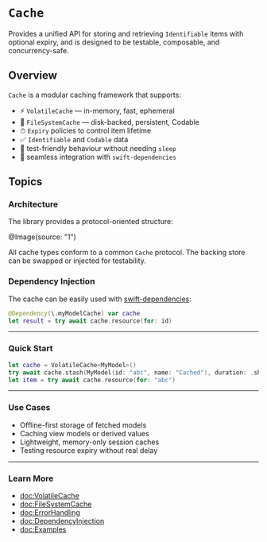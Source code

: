 # ``Cache``

Provides a unified API for storing and retrieving `Identifiable` items with optional expiry, and is designed to be testable, composable, and concurrency-safe.

## Overview

`Cache` is a modular caching framework that supports:

- ⚡️ `VolatileCache` — in-memory, fast, ephemeral
- 💾 `FileSystemCache` — disk-backed, persistent, Codable
- ⏱ `Expiry` policies to control item lifetime
- ✅ `Identifiable` and `Codable` data
- 🧪 test-friendly behaviour without needing `sleep`
- 🧩 seamless integration with `swift-dependencies`

## Topics

### Architecture

The library provides a protocol-oriented structure:

@Image(source: "1")

All cache types conform to a common `Cache` protocol. The backing store can be swapped or injected for testability.

### Dependency Injection

The cache can be easily used with [swift-dependencies](https://github.com/pointfreeco/swift-dependencies):

```swift
@Dependency(\.myModelCache) var cache
let result = try await cache.resource(for: id)
```

---

### Quick Start

```swift
let cache = VolatileCache<MyModel>()
try await cache.stash(MyModel(id: "abc", name: "Cached"), duration: .short)
let item = try await cache.resource(for: "abc")
```

---

### Use Cases

- Offline-first storage of fetched models
- Caching view models or derived values
- Lightweight, memory-only session caches
- Testing resource expiry without real delay

---

### Learn More

- <doc:VolatileCache>
- <doc:FileSystemCache>
- <doc:ErrorHandling>
- <doc:DependencyInjection>
- <doc:Examples>
